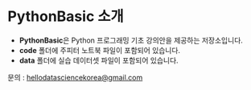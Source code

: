 # PythonBasic 소개

- **PythonBasic**은 Python 프로그래밍 기초 강의안을 제공하는 저장소입니다.
- **code** 폴더에 주피터 노트북 파일이 포함되어 있습니다.
- **data** 폴더에 실습 데이터셋 파일이 포함되어 있습니다.

문의 : hellodatasciencekorea@gmail.com
